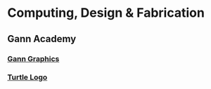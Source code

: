 # Computing, Design & Fabrication
## Gann Academy

### [Gann Graphics](graphics)

### [Turtle Logo](turtle-logo)
